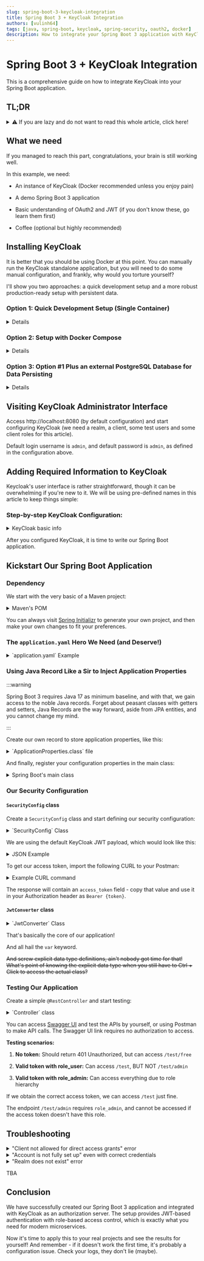 ```yaml
---
slug: spring-boot-3-keycloak-integration
title: Spring Boot 3 + KeyCloak Integration
authors: [vulinh64]
tags: [java, spring-boot, keycloak, spring-security, oauth2, docker]
description: How to integrate your Spring Boot 3 application with KeyCloak
---
```


# Spring Boot 3 + KeyCloak Integration

This is a comprehensive guide on how to integrate KeyCloak into your Spring Boot application.

<!--truncate-->

## TL;DR

<details>

<summary>⚠️ If you are lazy and do not want to read this whole article, click here!</summary>

If you are impatient and don't want to read (we are now in the era of absolute *brainrot* and A.I infesting, damaging and corroding our own lives), there is a link to the GitHub repository that backs this article, here:

> https://github.com/vulinh64/spring-boot-3-keycloak-integration

### **Quick Summary:** 

We're integrating Spring Boot 3 with KeyCloak using OAuth2 Resource Server. You'll get JWT-based authentication with role-based access control. The whole setup takes about 30 minutes if you don't mess around.

The source code should be workable in most cases when you successfully clone (or download) it to your local computer.

</details>

## What we need

If you managed to reach this part, congratulations, your brain is still working well.

In this example, we need:

* An instance of KeyCloak (Docker recommended unless you enjoy pain)

* A demo Spring Boot 3 application

* Basic understanding of OAuth2 and JWT (if you don't know these, go learn them first)

* Coffee (optional but highly recommended)

## Installing KeyCloak

It is better that you should be using Docker at this point. You can manually run the KeyCloak standalone application, but you will need to do some manual configuration, and frankly, why would you torture yourself?

I'll show you two approaches: a quick development setup and a more robust production-ready setup with persistent data.

### Option 1: Quick Development Setup (Single Container)

<details>

Start your KeyCloak docker container, using this command:

```shell
docker run -d -p 8080:8080 -p 9000:9000 \
  -e KC_HEALTH_ENABLED=true \
  -e KC_METRICS_ENABLED=true \
  -e KC_BOOTSTRAP_ADMIN_USERNAME=admin \
  -e KC_BOOTSTRAP_ADMIN_PASSWORD=admin \
  --name standalone-keycloak \
  quay.io/keycloak/keycloak:26.3 start-dev
```

This command fires up a Keycloak container using its volatile H2 database.

**Pro-Tip:** Add the `-e KC_HOSTNAME=keycloak` parameter to the docker run command. This configures the JWT `iss` (issuer) claim to use the container's service name (e.g., `http://keycloak:8080/realms/spring-boot-realm`). This allows your Spring Boot application to consistently connect to Keycloak using the service name `keycloak`, which works for both debugging from your IDE and running in a fully containerized environment.

:::warning

This setup is... fragile, and all your configurations will be vaporized the moment the container is deleted.

:::

</details>

### Option 2: Setup with Docker Compose

<details>

For a more robust setup that includes PostgreSQL persistence and proper data management, the source code repository already includes a comprehensive `docker-compose.yaml` file that sets up:

* **KeyCloak server** with proper configuration

* **PostgreSQL database** for data persistence

* **External volumes** for data that survives container restarts

* **Health checks** to ensure proper startup order

* **Network isolation** for security

If you are lazy, go to [TL;DR](#tldr), again. The backing source code is there. Download it, or clone it.

**Why use the Docker Compose setup instead of the simple container?**

* **Data persistence:** Your configurations, users, and realms won't disappear when you restart containers

* **Production-ready:** Uses PostgreSQL instead of the default H2 database

* **Better performance:** Proper JVM tuning and dedicated database

* **Easier management:** Start/stop everything with simple commands

* **Health checks:** Containers wait for dependencies to be healthy before starting

**To use the Docker Compose setup from the repository:**

```shell
# From the project root folder
docker-compose up -d
```

```shell
# Check logs
docker-compose logs -f keycloak
```

```shell
# Stop everything
docker-compose down
```

```shell
# Stop and remove volumes (WARNING: This will delete all data!)
docker-compose down -v
```

**Important Notes:**

* Change the default passwords in production!

* PostgreSQL data is persisted in external volumes

* If you need to reset everything, use `docker-compose down -v` to remove volumes

* *The setup includes health checks to ensure proper startup order

</details>

### Option 3: Option #1 Plus an external PostgreSQL Database for Data Persisting

<details>

The accompanying source code includes a [script](https://github.com/vulinh64/spring-boot-3-keycloak-integration/blob/main/run-keycloak-postgresql.cmd) (named `run-keycloak-postgresql.cmd`). Running it will start KeyCloak with a PostgreSQL database that uses an external volume for data persistence, preventing any data loss.

</details>

## Visiting KeyCloak Administrator Interface

Access http://localhost:8080 (by default configuration) and start configuring KeyCloak (we need a realm, a client, some test users and some client roles for this article).

Default login username is `admin`, and default password is `admin`, as defined in the configuration above.

## Adding Required Information to KeyCloak

Keycloak's user interface is rather straightforward, though it can be overwhelming if you're new to it. We will be using pre-defined names in this article to keep things simple:

### Step-by-step KeyCloak Configuration:

<details>

<summary>KeyCloak basic info</summary>

1. **Create a Realm:**

    - Realm name: `spring-boot-realm`

2. **Create a Client:**

   * Client ID: `spring-boot-client`
   
   * Client type: `OpenID Connect`
   
   * Remember to tick the "**Direct Access grants**" checkbox
   
3. **Create Client Roles:**

   * `role_admin` (for administrator privilege)
   
   * `role_user` (for normal user privilege)

4. **Create Users:**

   * `admin` with role `role_admin`, password `123456` (or your own choice of password)
   
   * `user` with role `role_user`, password `123456` or your own choice

</details>

After you configured KeyCloak, it is time to write our Spring Boot application.

## Kickstart Our Spring Boot Application

### Dependency

We start with the very basic of a Maven project:

<details>

#### Spring Boot Parent POM

```xml
<!-- Spring Boot parent pom -->
<parent>
    <groupId>org.springframework.boot</groupId>
    <artifactId>spring-boot-starter-parent</artifactId>
    <version>3.5.3</version>
    <relativePath/>
</parent>
```

#### Global Properties

```xml
<!-- Some properties -->
<properties>
    <java.version>21</java.version>
    <springdoc.openapi.version>2.8.9</springdoc.openapi.version>
</properties>
```

#### Minimum Dependencies

We will be needing these dependencies (and yes, I'm using Maven because I am not used to work with Gradle much, but same principles could):


<summary>Maven's POM</summary>

```xml
<!-- Basic dependencies -->
<dependencies>
   <dependency>
      <groupId>org.springframework.boot</groupId>
      <artifactId>spring-boot-starter-oauth2-resource-server</artifactId>
   </dependency>
   <dependency>
      <groupId>org.springframework.boot</groupId>
      <artifactId>spring-boot-starter-security</artifactId>
   </dependency>
   <dependency>
      <groupId>org.springframework.boot</groupId>
      <artifactId>spring-boot-starter-web</artifactId>
   </dependency>
   <!-- For health check -->
   <dependency>
      <groupId>org.springframework.boot</groupId>
      <artifactId>spring-boot-starter-actuator</artifactId>
   </dependency>
   <dependency>
      <groupId>org.projectlombok</groupId>
      <artifactId>lombok</artifactId>
      <optional>true</optional>
   </dependency>
   <dependency>
      <groupId>org.apache.commons</groupId>
      <artifactId>commons-lang3</artifactId>
   </dependency>
   <!-- For Swagger UI -->
   <dependency>
      <groupId>org.springdoc</groupId>
      <artifactId>springdoc-openapi-starter-webmvc-ui</artifactId>
      <version>${springdoc.openapi.version}</version>
   </dependency>
</dependencies>
```

#### Build Configurations

If you want to use Lombok (and you should, unless you enjoy writing boilerplate code), then you need to do additional configurations:

<summary>Maven build settings</summary>

```xml
<!-- Maven build settings -->
<build>
    <plugins>
        <plugin>
            <groupId>org.apache.maven.plugins</groupId>
            <artifactId>maven-compiler-plugin</artifactId>
            <configuration>
                <annotationProcessorPaths>
                    <path>
                        <groupId>org.projectlombok</groupId>
                        <artifactId>lombok</artifactId>
                        <version>${lombok.version}</version>
                    </path>
                    <!-- other annotation processors below -->
                </annotationProcessorPaths>
            </configuration>
        </plugin>
        <plugin>
            <groupId>org.springframework.boot</groupId>
            <artifactId>spring-boot-maven-plugin</artifactId>
            <configuration>
                <excludes>
                    <exclude>
                        <groupId>org.projectlombok</groupId>
                        <artifactId>lombok</artifactId>
                    </exclude>
                </excludes>
            </configuration>
        </plugin>
        <!-- Other plugins -->
    </plugins>
</build>
```

</details>

You can always visit [Spring Initializr](https://start.spring.io/) to generate your own project, and then make your own changes to fit your preferences.

### The `application.yaml` Hero We Need (and Deserve!)

<details>

<summary>`application.yaml` Example</summary>

YAML is GOAT.

Period.

~~Traditional `application.properties` is for the weak.~~

Therefore, rename the ~~peasant~~ `application.properties` into a more elegant `application.yaml` and start adding properties, for example:


```yaml
application-properties:
   realm-name: spring-boot-realm
   client-name: spring-boot-client
   admin-privilege-urls:
      - /test/admin/**
   no-auth-urls:
      # OpenAPI Swagger URLs
      - /swagger-ui.html
      - /swagger-ui/**
      - /v3/api-docs/**
      - /v3/api-docs.yaml
      # Actuator endpoints:
      - /actuator/**
      # Custom no-auth URLs:
      - /test/free
server.port: 8088
spring:
   threads.virtual.enabled: true # Make use of Spring Boot 3.2+ Virtual Threads support
   security.oauth2.resourceserver:
      jwt.issuer-uri: http://${KEYCLOAK_HOST:localhost:8080}/realms/${application-properties.realm-name}
logging.level:
   # If you are curious about how Spring Security OAuth2 works behind the scene
   org.springframework.security.oauth2: TRACE
```

Note that our KeyCloak instance is running on port `8080`, and therefore, we will be using a different port (`8088`) for our Spring Boot application, as defined in `server.port` property.

</details>

### Using Java Record Like a Sir to Inject Application Properties

:::warning

Spring Boot 3 requires Java 17 as minimum baseline, and with that, we gain access to the noble Java records. Forget about peasant classes with getters and setters, Java Records are the way forward, aside from JPA entities, and you cannot change my mind.

:::

Create our own record to store application properties, like this:

<details>

<summary>`ApplicationProperties.class` file</summary>

```java
// Import omitted for brevity

@ConfigurationProperties(prefix = "application-properties")
public record ApplicationProperties(
    String clientName, List<String> adminPrivilegeUrls, List<String> noAuthUrls) {}

```

Look at the `application.yaml` file above, we are storing our properties in `application-properties` part. And therefore, we will be using prefix `application-properties` in our record class.

</details>

And finally, register your configuration properties in the main class:

<details>

<summary>Spring Boot's main class</summary>

```java
// Import omitted for brevity

@SpringBootApplication
@EnableConfigurationProperties(ApplicationProperties.class)
public class Application {

  public static void main(String[] args) {
    SpringApplication.run(Application.class, args);
  }
}

```

</details>

### Our Security Configuration

#### `SecurityConfig` class

Create a `SecurityConfig` class and start defining our security configuration:

<details>

<summary>`SecurityConfig` Class</summary>

```java
// Import omitted for brevity

@Slf4j
@EnableWebSecurity
@Configuration
@RequiredArgsConstructor
public class SecurityConfig {

  private final ApplicationProperties applicationProperties;

  @Bean
  SecurityFilterChain securityFilterChain(HttpSecurity httpSecurity, JwtConverter jwtConverter)
      throws Exception {
    return httpSecurity
        .headers(
            headers ->
                headers
                    .xssProtection(
                        xssConfig ->
                            xssConfig.headerValue(
                                XXssProtectionHeaderWriter.HeaderValue.ENABLED_MODE_BLOCK))
                    .contentSecurityPolicy(cps -> cps.policyDirectives("script-src 'self'")))
        .csrf(AbstractHttpConfigurer::disable)
        .cors(customizer -> customizer.configurationSource(corsConfigurationSource()))
        .sessionManagement(
            sessionManagementConfigurer ->
                sessionManagementConfigurer.sessionCreationPolicy(SessionCreationPolicy.STATELESS))
        .authorizeHttpRequests(
            customizer ->
                customizer
                    .requestMatchers(asArray(applicationProperties.noAuthUrls()))
                    .permitAll()
                    .requestMatchers(asArray(applicationProperties.adminPrivilegeUrls()))
                    .hasAuthority(UserRole.ROLE_ADMIN.name())
                    .anyRequest()
                    .authenticated())
        .oauth2ResourceServer(
            customizer ->
                customizer.jwt(
                    jwtConfigurer -> jwtConfigurer.jwtAuthenticationConverter(jwtConverter)))
        .build();
  }

  @Bean
  public RoleHierarchy roleHierarchy() {
    var roleHierarchy = "%s > %s".formatted(UserRole.ROLE_ADMIN, UserRole.ROLE_USER);

    log.info("Role hierarchy configured -- {}", roleHierarchy);

    return RoleHierarchyImpl.fromHierarchy(roleHierarchy);
  }

  private static CorsConfigurationSource corsConfigurationSource() {
    var corsConfigurationSource = new UrlBasedCorsConfigurationSource();

    var corsConfiguration = new CorsConfiguration();

    corsConfiguration.setAllowCredentials(true);

    var everything = List.of("*");

    corsConfiguration.setAllowedOriginPatterns(everything);
    corsConfiguration.setAllowedHeaders(everything);
    corsConfiguration.setAllowedMethods(everything);

    corsConfigurationSource.registerCorsConfiguration("/**", corsConfiguration);

    return corsConfigurationSource;
  }

  private static String[] asArray(List<String> list) {
    return list.toArray(String[]::new);
  }

  // Customized UserDetails object
  public record AuthorizedUserDetails(
      UUID userId,
      String username,
      String email,
      Collection<? extends GrantedAuthority> authorities)
      implements UserDetails {

    public AuthorizedUserDetails {
      authorities = authorities == null ? Collections.emptyList() : authorities;
    }

    @Override
    public Collection<? extends GrantedAuthority> getAuthorities() {
      return authorities;
    }

    // No credentials expose
    @Override
    public String getPassword() {
      return null;
    }

    @Override
    public String getUsername() {
      return username;
    }
  }
}

```

And `UserRole` enum:

```java
public enum UserRole {
  ROLE_ADMIN,
  ROLE_USER
}
```

</details>

We are using the default KeyCloak JWT payload, which would look like this:

<details>

<summary>JSON Example</summary>

```json
{
  
  "exp": 1752478679,
  "iat": 1752478379,
  "sub": "a5f7aea0-219e-42a9-95bb-60fc5c096b92",
  "azp": "spring-boot-client",
  "resource_access": {
    "spring-boot-client": {
      "roles": [
        "role_admin"
      ]
    }
  },
  "preferred_username": "admin",
  "email": "admin@service.com"
}
```

:::important

The `resource_access` claim is where KeyCloak stores the client-specific roles. This is different from realm roles, so make sure you're assigning CLIENT roles to your users.

:::

</details>

To get our access token, import the following CURL to your Postman:

<details>

<summary>Example CURL command</summary>

```shell
curl --location 'http://localhost:8080/realms/spring-boot-realm/protocol/openid-connect/token' \
--header 'Content-Type: application/x-www-form-urlencoded' \
--data-urlencode 'grant_type=password' \
--data-urlencode 'client_id=spring-boot-client' \
--data-urlencode 'username=admin' \
--data-urlencode 'password=123456'
```

</details>

The response will contain an `access_token` field - copy that value and use it in your Authorization header as `Bearer {token}`.

#### `JwtConverter` class

<details>

<summary>`JwtConverter` Class</summary>

And this is our custom `JwtConverter` class, the protagonist of this project:

~~(We are still responsible for mapping KeyCloak roles into Spring Security roles and authority, too bad)~~

```java
// Import omitted for brevity

@Component
@RequiredArgsConstructor
public class JwtConverter implements Converter<Jwt, UsernamePasswordAuthenticationToken> {

  static final String RESOURCE_ACCESS_CLAIM = "resource_access";
  static final String EMAIL_CLAIM = "email";

  private final ApplicationProperties applicationProperties;

  @Override
  @SuppressWarnings("unchecked")
  public UsernamePasswordAuthenticationToken convert(Jwt jwt) {
    var clientName = applicationProperties.clientName();

    // cannot have different authorized party
    if (!clientName.equalsIgnoreCase(jwt.getClaimAsString("azp"))) {
      throw new AuthorizationException(
          "Invalid authorized party (azp), expected [%s]".formatted(clientName));
    }

    // get the top-level "resource_access" claim.
    var resourceAccess =
        nonMissing(jwt.getClaimAsMap(RESOURCE_ACCESS_CLAIM), RESOURCE_ACCESS_CLAIM);

    // get the map specific to our client ID.
    var clientRolesMap =
        (Map<String, Collection<String>>)
            getMapValue(resourceAccess, clientName, RESOURCE_ACCESS_CLAIM);

    // get the collection of role strings from that map.
    var roleNames = getMapValue(clientRolesMap, "roles", RESOURCE_ACCESS_CLAIM, clientName);

    var authorities =
        roleNames.stream()
            .filter(StringUtils::isNotBlank)
            .map(String::toUpperCase)
            .map(SimpleGrantedAuthority::new)
            .collect(Collectors.toSet());

    var userDetails =
        new SecurityConfig.AuthorizedUserDetails(
            UUID.fromString(nonMissing(jwt.getSubject(), "subject")),
            nonMissing(jwt.getClaimAsString("preferred_username"), "username"),
            nonMissing(jwt.getClaimAsString(EMAIL_CLAIM), EMAIL_CLAIM),
            authorities);

    return UsernamePasswordAuthenticationToken.authenticated(
        userDetails, jwt.getTokenValue(), authorities);
  }

  private static <T> T getMapValue(Map<String, T> map, String key, String... origin) {
    var claimName =
        ArrayUtils.isEmpty(origin) ? key : "%s.%s".formatted(String.join(".", origin), key);

    return nonMissing(map.get(key), claimName);
  }

  private static <T> T nonMissing(T object, String name) {
    if (object == null) {
      throw new AuthorizationException("Claim [%s] is missing".formatted(name));
    }

    return object;
  }
}

```

And `AuthorizationException`, our simple exception we throw when something goes wrong:

```java
// Import omitted for brevity

public class AuthorizationException extends RuntimeException {

  @Serial private static final long serialVersionUID = -4977646741872972264L;

  public AuthorizationException(String message) {
    super(message);
  }
}
```

Nothing spectacular here, just a custom exception to make debugging easier.

</details>

That's basically the core of our application!

And all hail the `var` keyword. 

~~And screw explicit data type definitions, ain't nobody got time for that! What's point of knowing the explicit data type when you still have to Ctrl + Click to access the actual class?~~

### Testing Our Application

Create a simple `@RestController` and start testing:

<details>

<summary>`Controller` class</summary>

```java
// Import omitted for brevity

@RestController
@RequestMapping("/test")
public class Controller {

  @GetMapping("/free")
  public String free() {
    return "Hello";
  }

  @GetMapping
  public String hello() {
    return "Hello, World!";
  }

  @GetMapping("/admin")
  public String adminAccess() {
    return "Hello admin";
  }
}

```

</details>

You can access [Swagger UI](http://localhost:8088/swagger-ui/index.html) and test the APIs by yourself, or using Postman to make API calls. The Swagger UI link requires no authorization to access.

**Testing scenarios:**

1. **No token:** Should return 401 Unauthorized, but can access `/test/free`

2. **Valid token with role_user:** Can access `/test`, BUT NOT `/test/admin`

3. **Valid token with role_admin:** Can access everything due to role hierarchy

If we obtain the correct access token, we can access `/test` just fine.

The endpoint `/test/admin` requires `role_admin`, and cannot be accessed if the access token doesn't have this role.

## Troubleshooting

<details>

<summary>"Client not allowed for direct access grants" error</summary>

Check if "Direct Access grants" is enabled for the client.

</details>

<details>

<summary>"Account is not fully set up" even with correct credentials</summary>

Check if:

- The user has enough information (email, first name, last name);

- Or the user has correct credentials information (with password and not temporary status)

- Or the user has finished all the "required user actions" (setting up OTP, update password, etc...). In this simple example, such actions are out of scope, and we will not be going that far.

</details>

<details>

<summary>"Realm does not exist" error</summary>

Check if the realm `spring-boot-realm` is created properly.

</details>

TBA

## Conclusion

We have successfully created our Spring Boot 3 application and integrated with KeyCloak as an authorization server. The setup provides JWT-based authentication with role-based access control, which is exactly what you need for modern microservices.

Now it's time to apply this to your real projects and see the results for yourself! And remember - if it doesn't work the first time, it's probably a configuration issue. Check your logs, they don't lie (maybe).
